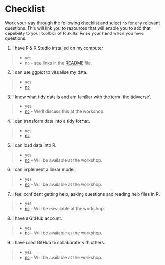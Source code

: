 
# Checklist 
Work your way through the following checklist and select `no` for any relevant questions. This will link you to resources that will enable you to add that capability to your toolbox of R skills. Raise your hand when you have questions.
1. I have R & R Studio installed on my computer 
 > * yes
 > * no - see links in the [README](https://github.com/jesse-jesse/r_intro/blob/master/README.md) file. 
2. I can use ggplot to visualise my data.   
 > * yes   
 > * [no](https://github.com/jesse-jesse/r_intro/blob/master/2.visualisation.md) 
3. I know what tidy data is and am familiar with the term 'the tidyverse'.   
 > * yes   
 > * [no](https://www.tidyverse.org/) - We'll discuss this at the workshop.
4. I can transform data into a tidy format.      
 > * yes   
 > * [no]()  
5. I can load data into R.      
 > * yes   
 > * [no]() - Will be available at the workshop.  
6. I can implement a linear model.   
 > * yes   
 > * [no]() - Will be available at the workshop.  
7. I feel confident getting help, asking questions and reading help files in R.      
 > * yes   
 > * [no]()  - Will be eavailable at the workshop.   
8. I have a GitHub account.   
 > * yes   
 > * [no]() - Will be available at the workshop.     
9. I have used GitHub to collaborate with others.  
 > * yes   
 > * [no]() - Will be available at the workshop.   



